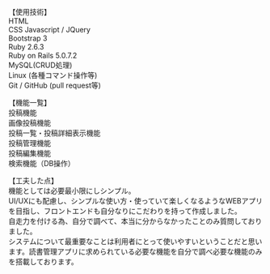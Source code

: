 
【使用技術】<br>
HTML<br>
CSS
Javascript / JQuery <br>
Bootstrap 3<br>
Ruby 2.6.3<br>
Ruby on Rails 5.0.7.2<br>
MySQL(CRUD処理)<br>
Linux (各種コマンド操作等)<br>
Git / GitHub (pull request等)<br>

【機能一覧】<br>
投稿機能 <br>
画像投稿機能<br>
投稿一覧・投稿詳細表示機能<br>
投稿管理機能<br>
投稿編集機能<br>
検索機能（DB操作）<br>

【工夫した点】<br>
機能としては必要最小限にしシンプル。<br>
UI/UXにも配慮し、シンプルな使い方・使っていて楽しくなるようなWEBアプリを目指し、フロントエンドも自分なりにこだわりを持って作成しました。<br>
自走力を付ける為、自分で調べて、本当に分からなかったことのみ質問しておりました。<br>
システムについて最重要なことは利用者にとって使いやすいということだと思います。読書管理アプリに求められている必要な機能を自分で調べ必要な機能のみを搭載しております。
